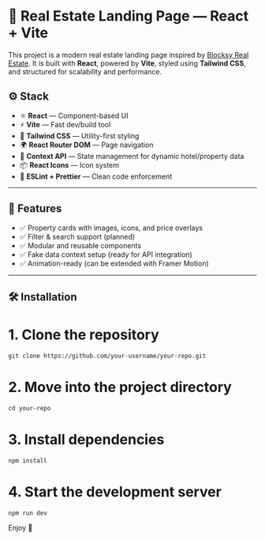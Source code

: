 # 🏡 Real Estate Landing Page — React + Vite

This project is a modern real estate landing page inspired by [Blocksy Real Estate](https://startersites.io/blocksy/real-estate/). It is built with **React**, powered by **Vite**, styled using **Tailwind CSS**, and structured for scalability and performance.

## ⚙️ Stack

- ⚛️ **React** — Component-based UI
- ⚡ **Vite** — Fast dev/build tool
- 🎨 **Tailwind CSS** — Utility-first styling
- 🌍 **React Router DOM** — Page navigation
- 🧠 **Context API** — State management for dynamic hotel/property data
- 📦 **React Icons** — Icon system
- 🧹 **ESLint + Prettier** — Clean code enforcement

---

## 🚀 Features

- ✅ Property cards with images, icons, and price overlays
- ✅ Filter & search support (planned)
- ✅ Modular and reusable components
- ✅ Fake data context setup (ready for API integration)
- ✅ Animation-ready (can be extended with Framer Motion)



---

## 🛠 Installation

# 1. Clone the repository
```
git clone https://github.com/your-username/your-repo.git
```

# 2. Move into the project directory
```
cd your-repo
```
# 3. Install dependencies
```
npm install
```
# 4. Start the development server
```
npm run dev
```

Enjoy 🙌
